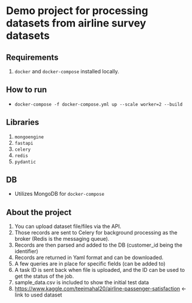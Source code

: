 # Demo project for processing datasets from airline survey datasets

## Requirements
1. `docker` and `docker-compose` installed locally.

## How to run
* `docker-compose -f docker-compose.yml up --scale worker=2 --build`

## Libraries
1. `mongoengine`
2. `fastapi`
3. `celery`
4. `redis`
5. `pydantic`

## DB
* Utilizes MongoDB for `docker-compose`

## About the project
1. You can upload dataset file/files via the API.
2. Those records are sent to Celery for background processing as the broker (Redis is the messaging queue).
3. Records are then parsed and added to the DB (customer_id being the identifier)
4. Records are returned in Yaml format and can be downloaded.
5. A few queries are in place for specific fields (can be added to)
6. A task ID is sent back when file is uploaded, and the ID can be used to get the status of the job.
7. sample_data.csv is included to show the initial test data
8. https://www.kaggle.com/teejmahal20/airline-passenger-satisfaction <- link to used dataset
